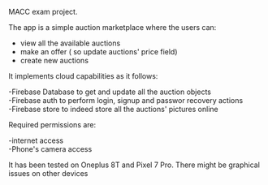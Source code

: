 MACC exam project.

The app is a simple auction marketplace where the users can:
-  view all the available auctions
-  make an offer ( so update auctions' price field)
-  create new auctions

  It implements cloud capabilities as it follows:

  -Firebase Database to get and update all the auction objects  
  -Firebase auth to perform login, signup and passwor recovery actions  
  -Firebase store to indeed store all the auctions' pictures online  
  
  Required permissions are:  

  -internet access  
  -Phone's camera access  

  It has been tested on Oneplus 8T and Pixel 7 Pro. There might be graphical issues on other devices
